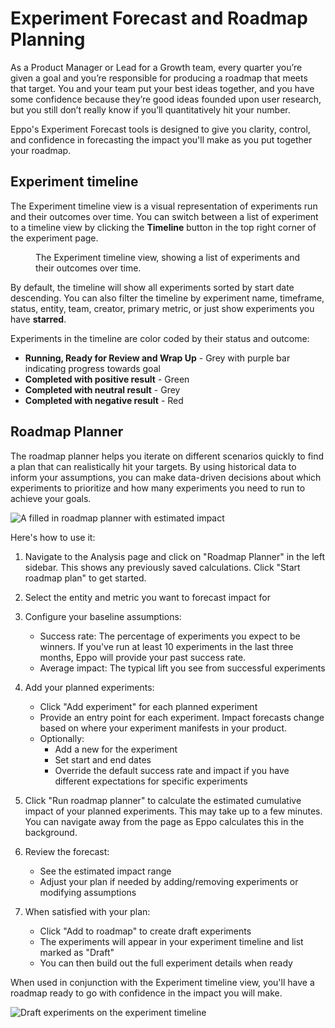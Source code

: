 # Experiment Forecast and Roadmap Planning

As a Product Manager or Lead for a Growth team, every quarter you’re given a goal and you’re responsible for producing a roadmap that meets that target. You and your team put your best ideas together, and you have some confidence because they’re good ideas founded upon user research, but you still don’t really know if you’ll quantitatively hit your number. 

Eppo's Experiment Forecast tools is designed to give you clarity, control, and confidence in forecasting the impact you'll make as you put together your roadmap.

## Experiment timeline

The Experiment timeline view is a visual representation of experiments run and their outcomes over time. You can switch between a list of experiment to a timeline view by clicking the **Timeline** button in the top right corner of the experiment page. 

<Figure alt="Experiment timeline view" src="/img/interpreting-experiments/experiment-timeline-view.png">
   The Experiment timeline view, showing a list of experiments and their outcomes over time.
</Figure>

By default, the timeline will show all experiments sorted by start date descending. You can also filter the timeline by experiment name, timeframe, status, entity, team, creator, primary metric, or just show experiments you have **starred**.

Experiments in the timeline are color coded by their status and outcome:
- **Running, Ready for Review and Wrap Up** - Grey with purple bar indicating progress towards goal
- **Completed with positive result** - Green
- **Completed with neutral result** - Grey
- **Completed with negative result** - Red

## Roadmap Planner

The roadmap planner helps you iterate on different scenarios quickly to find a plan that can realistically hit your targets. By using historical data to inform your assumptions, you can make data-driven decisions about which experiments to prioritize and how many experiments you need to run to achieve your goals.

![A filled in roadmap planner with estimated impact](/img/experiments/planning/roadmap-planner-filled.png)

Here's how to use it:

1. Navigate to the Analysis page and click on "Roadmap Planner" in the left sidebar. This shows any previously saved calculations. Click "Start roadmap plan" to get started.
2. Select the entity and metric you want to forecast impact for
3. Configure your baseline assumptions:
   - Success rate: The percentage of experiments you expect to be winners. If you've run at least 10 experiments in the last three months, Eppo will provide your past success rate.
   - Average impact: The typical lift you see from successful experiments

4. Add your planned experiments:
   - Click "Add experiment" for each planned experiment
   - Provide an entry point for each experiment. Impact forecasts change based on where your experiment manifests in your product.
   - Optionally:
     - Add a new for the experiment
     - Set start and end dates
     - Override the default success rate and impact if you have different expectations for specific experiments

5. Click "Run roadmap planner" to calculate the estimated cumulative impact of your planned experiments. This may take up to a few minutes. You can navigate away from the page as Eppo calculates this in the background.

6. Review the forecast:
   - See the estimated impact range
   - Adjust your plan if needed by adding/removing experiments or modifying assumptions
   
7. When satisfied with your plan:
   - Click "Add to roadmap" to create draft experiments
   - The experiments will appear in your experiment timeline and list marked as "Draft"
   - You can then build out the full experiment details when ready

When used in conjunction with the Experiment timeline view, you'll have a roadmap ready to go with confidence in the impact you will make.

![Draft experiments on the experiment timeline](/img/experiments/planning/planning-timeline.png)